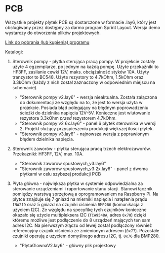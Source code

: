 # PCB

Wszystkie projekty płytek PCB są dostarczone w formacie .lay6, który jest obsługiwany przez dostępny za darmo program Sprint Layout. Wersja demo wystarczy do otworzenia plików projektowych.

[Link do pobrania (lub kupienia) programu](https://www.electronic-software-shop.com/sprint-layout-60.html?language=en)

Katalogi:

1. Sterownik pompy - płytka sterująca pracą pompy. W projekcie zostały użyte 4 egzemplarze, po jednym na każdą pompę. Użyte przekaźniki to HF3FF, zasilanie cewki 12V, maks. obciążalność styków 10A. Użyty tranzystor to BC548. Użyte rezystory to 4.7kOhm, 1.5kOhm oraz 3.3kOhm (każdy z nich został zaznaczony w odpowiednim miejscu na schemacie).
	- "Sterownik pompy v2.lay6" - wersja nieaktualna. Została załączona do dokumentacji ze względu na to, że jest to wersja użyta w projekcie. Posiada błąd polegający na błędnym poprowadzeniu ścieżki do dzielnika napięcia 12V-5V. Konieczne jest wlutowanie rezystora 3.3kOhm *przed* rezystorem 4.7kOhm.
	- "Sterownik pompy v2 6x.lay6" - panel 6 płytek sterownika w wersji 2. Projekt służący przyspieszeniu produkcji większej ilości płytek.
	- "Sterownik pompy v3.lay6" - najnowsza wersja z poprawionym błędem dzielnika napięcia.

2. Sterownik zaworów - płytka sterująca pracą trzech elektrozaworów. Przekaźniki: HF3FF, 12V, max. 10A.
	- "Sterownik zaworow spustowych_v3.lay6"
	- "Sterownik zaworow spustowych_v3 2x.lay6" - panel z dwoma płytkami w celu szybszej produkcji PCB

3. Płyta główna - największa płytka w systemie odpowiedzialna za sterowanie urządzeniami i raportowanie stanu stacji. Stanowi łącznik pomiędzy warstwą sprzętową a oprogramowaniem na Raspberry Pi. Na płytce znajduje się 7 gniazd na mierniki napięcia i natężenia prądu `INA219` oraz 5 gniazd na czujniki ciśnienia `BMP280` (komunikacja z użyciem I2C). Ze względu na specyfikę tych czujników konieczne okazało się użycie multipleksera I2C (`TCA9548A`, adres `0x70`) dzięki któremu możliwe jest podłączenie do 8 urządzeń mających ten sam adres I2C. Na pierwszym złączu od lewej został podłączony również referencyjny czujnik ciśnienia ze zmienionym adresem (`0x77`). Pozostałe czujniki operują z użyciem domyślnego adresu I2C, tj. `0x76` dla BMP280.
    - "PlytaGlownaV2.lay6" - główny plik projektowy
	
